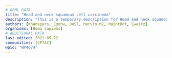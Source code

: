 ```yaml
---
# GPML DATA
title: "Head and neck squamous cell carcinoma"
description: "This is a temporary description for Head and neck squamous cell carcinoma"
authors: [Khanspers, Egonw, DeSl, Marvin M2, MaintBot, Eweitz]
organisms: [Homo sapiens]
# ADDITIONAL DATA
last-edited: 2021-05-22
communities: [CPTAC]
wpid: "WP4674"
---
```

